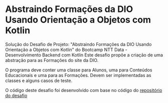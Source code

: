 # Abstraindo Formações da DIO Usando Orientação a Objetos com Kotlin
Solução do Desafio de Projeto: "Abstraindo Formações da DIO Usando Orientação a Objetos com Kotlin" do Bootcamp NTT Data - Desenvolvimento Backend com Kotlin
Este desafio propõe a criação de uma abstração para as Formações do site da DIO.

O programa deve conter uma classe para Alunos, uma para Conteúdos Educacionais e uma para as Formações.
Devem ser implementadas as classes e alguns casos de teste.

O código deste desafio foi desenvolvido com base no código do [repositório do desafio](https://github.com/digitalinnovationone/aprenda-kotlin-com-exemplos-lab)

